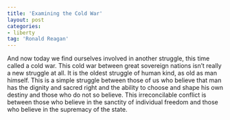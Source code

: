 ```yaml
---
title: 'Examining the Cold War'
layout: post
categories:
- liberty
tag: 'Ronald Reagan'
---
```


And now today we find ourselves involved in another struggle, this time called a cold war. This cold war between great sovereign nations isn’t really a new struggle at all. It is the oldest struggle of human kind, as old as man himself. This is a simple struggle between those of us who believe that man has the dignity and sacred right and the ability to choose and shape his own destiny and those who do not so believe. This irreconcilable conflict is between those who believe in the sanctity of individual freedom and those who believe in the supremacy of the state.